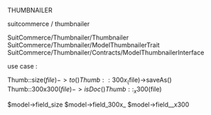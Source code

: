 THUMBNAILER

suitcommerce / thumbnailer 

SuitCommerce/Thumbnailer/Thumbnailer
SuitCommerce/Thumbnailer/ModelThumbnailerTrait
SuitCommerce/Thumbnailer/Contracts/ModelThumbnailerInterface

use case :

Thumb::size($file)->to()
Thumb::300x_($file)->saveAs()
Thumb::300x300($file)->isDoc()
Thumb::_x300($file)

$model->field_size
$model->field_300x_
$model->field__x300


